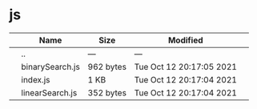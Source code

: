 js
==

<table><thead><tr class="header"><th></th><th>Name</th><th>Size</th><th>Modified</th><th></th></tr></thead><tbody><tr class="odd"><td></td><td><span class="goup">..</span></td><td>—</td><td>—</td><td></td></tr><tr class="even"><td></td><td><span class="name">binarySearch.js</span></td><td>962 bytes</td><td>Tue Oct 12 20:17:05 2021</td><td></td></tr><tr class="odd"><td></td><td><span class="name">index.js</span></td><td>1 KB</td><td>Tue Oct 12 20:17:04 2021</td><td></td></tr><tr class="even"><td></td><td><span class="name">linearSearch.js</span></td><td>352 bytes</td><td>Tue Oct 12 20:17:04 2021</td><td></td></tr></tbody></table>
